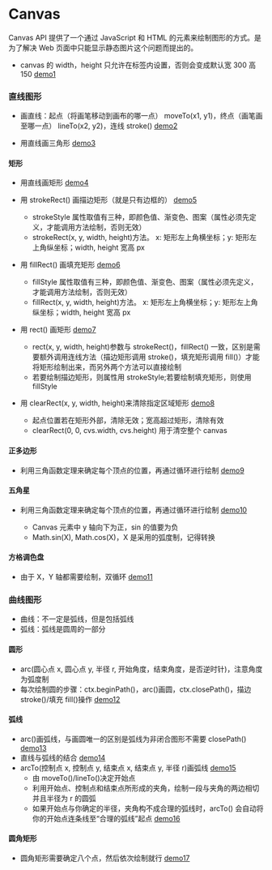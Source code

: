 # Canvas

Canvas API 提供了一个通过 JavaScript 和 HTML 的<canvas>元素来绘制图形的方式。是为了解决 Web 页面中只能显示静态图片这个问题而提出的。

-   canvas 的 width，height 只允许在标签内设置，否则会变成默认宽 300 高 150 [demo1](https://github.com/YaliixxG/Canvas/blob/main/demo1.html)

### 直线图形

-   画直线：起点（将画笔移动到画布的哪一点） moveTo(x1, y1)，终点（画笔画至哪一点） lineTo(x2, y2)，连线 stroke() [demo2](https://github.com/YaliixxG/Canvas/blob/main/demo2.html)

-   用直线画三角形 [demo3](https://github.com/YaliixxG/Canvas/blob/main/demo3.html)

#### 矩形

-   用直线画矩形 [demo4](https://github.com/YaliixxG/Canvas/blob/main/demo4.html)

-   用 strokeRect() 画描边矩形（就是只有边框的） [demo5](https://github.com/YaliixxG/Canvas/blob/main/demo5.html)

    -   strokeStyle 属性取值有三种，即颜色值、渐变色、图案（属性必须先定义，才能调用方法绘制，否则无效）
    -   strokeRect(x, y, width, height)方法。 x: 矩形左上角横坐标；y: 矩形左上角纵坐标；width, height 宽高 px

-   用 fillRect() 画填充矩形 [demo6](https://github.com/YaliixxG/Canvas/blob/main/demo6.html)

    -   fillStyle 属性取值有三种，即颜色值、渐变色、图案（属性必须先定义，才能调用方法绘制，否则无效）
    -   fillRect(x, y, width, height)方法。 x: 矩形左上角横坐标；y: 矩形左上角纵坐标；width, height 宽高 px

-   用 rect() 画矩形 [demo7](https://github.com/YaliixxG/Canvas/blob/main/demo7.html)

    -   rect(x, y, width, height)参数与 strokeRect()，fillRect() 一致，区别是需要额外调用连线方法（描边矩形调用 stroke()，填充矩形调用 fill()）才能将矩形绘制出来，而另外两个方法可以直接绘制
    -   若要绘制描边矩形，则属性用 strokeStyle;若要绘制填充矩形，则使用 fillStyle

-   用 clearRect(x, y, width, height)来清除指定区域矩形 [demo8](https://github.com/YaliixxG/Canvas/blob/main/demo8.html)

    -   起点位置若在矩形外部，清除无效；宽高超过矩形，清除有效
    -   clearRect(0, 0, cvs.width, cvs.height) 用于清空整个 canvas

#### 正多边形

-   利用三角函数定理来确定每个顶点的位置，再通过循环进行绘制 [demo9](https://github.com/YaliixxG/Canvas/blob/main/demo9.html)

#### 五角星

-   利用三角函数定理来确定每个顶点的位置，再通过循环进行绘制 [demo10](https://github.com/YaliixxG/Canvas/blob/main/demo10.html)

    -   Canvas 元素中 y 轴向下为正，sin 的值要为负
    -   Math.sin(X), Math.cos(X)，X 是采用的弧度制，记得转换

#### 方格调色盘

-   由于 X，Y 轴都需要绘制，双循环 [demo11](https://github.com/YaliixxG/Canvas/blob/main/demo11.html)

### 曲线图形

-   曲线：不一定是弧线，但是包括弧线
-   弧线：弧线是圆周的一部分

#### 圆形

-   arc(圆心点 x, 圆心点 y, 半径 r, 开始角度，结束角度，是否逆时针)，注意角度为弧度制
-   每次绘制圆的步骤：ctx.beginPath()，arc()画圆，ctx.closePath()，描边 stroke()/填充 fill()操作 [demo12](https://github.com/YaliixxG/Canvas/blob/main/demo12.html)

#### 弧线

-   arc()画弧线，与画圆唯一的区别是弧线为非闭合图形不需要 closePath() [demo13](https://github.com/YaliixxG/Canvas/blob/main/demo13.html)
-   直线与弧线的结合 [demo14](https://github.com/YaliixxG/Canvas/blob/main/demo14.html)
-   arcTo(控制点 x, 控制点 y, 结束点 x, 结束点 y, 半径 r)画弧线 [demo15](https://github.com/YaliixxG/Canvas/blob/main/demo15.html)
    -   由 moveTo()/lineTo()决定开始点
    -   利用开始点、控制点和结束点所形成的夹角，绘制一段与夹角的两边相切并且半径为 r 的圆弧
    -   如果开始点与你确定的半径，夹角构不成合理的弧线时，arcTo() 会自动将你的开始点连条线至“合理的弧线”起点 [demo16](https://github.com/YaliixxG/Canvas/blob/main/demo16.html)

#### 圆角矩形

-   圆角矩形需要确定八个点，然后依次绘制就行 [demo17](https://github.com/YaliixxG/Canvas/blob/main/demo17.html)
